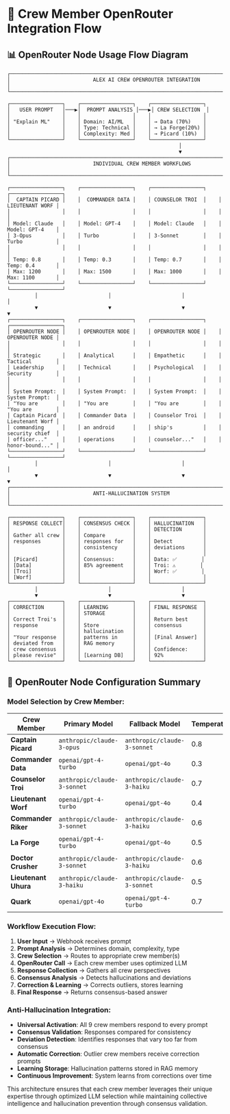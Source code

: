 # 🔄 Crew Member OpenRouter Integration Flow

## 📊 **OpenRouter Node Usage Flow Diagram**

```
┌─────────────────────────────────────────────────────────────────────────────────┐
│                           ALEX AI CREW OPENROUTER INTEGRATION                   │
└─────────────────────────────────────────────────────────────────────────────────┘

┌─────────────────┐    ┌─────────────────┐    ┌─────────────────┐
│   USER PROMPT   │───▶│  PROMPT ANALYSIS │───▶│ CREW SELECTION  │
│                 │    │                 │    │                 │
│ "Explain ML"    │    │ Domain: AI/ML   │    │ → Data (70%)    │
│                 │    │ Type: Technical │    │ → La Forge(20%) │
│                 │    │ Complexity: Med │    │ → Picard (10%)  │
└─────────────────┘    └─────────────────┘    └─────────────────┘
                                                        │
                                                        ▼
┌─────────────────────────────────────────────────────────────────────────────────┐
│                           INDIVIDUAL CREW MEMBER WORKFLOWS                      │
└─────────────────────────────────────────────────────────────────────────────────┘

┌─────────────────┐    ┌─────────────────┐    ┌─────────────────┐    ┌─────────────────┐
│  CAPTAIN PICARD │    │  COMMANDER DATA │    │ COUNSELOR TROI  │    │ LIEUTENANT WORF │
│                 │    │                 │    │                 │    │                 │
│ Model: Claude   │    │ Model: GPT-4    │    │ Model: Claude   │    │ Model: GPT-4    │
│ 3-Opus          │    │ Turbo           │    │ 3-Sonnet        │    │ Turbo           │
│                 │    │                 │    │                 │    │                 │
│ Temp: 0.8       │    │ Temp: 0.3       │    │ Temp: 0.7       │    │ Temp: 0.4       │
│ Max: 1200       │    │ Max: 1500       │    │ Max: 1000       │    │ Max: 1100       │
└─────────────────┘    └─────────────────┘    └─────────────────┘    └─────────────────┘
         │                       │                       │                       │
         ▼                       ▼                       ▼                       ▼
┌─────────────────┐    ┌─────────────────┐    ┌─────────────────┐    ┌─────────────────┐
│ OPENROUTER NODE │    │ OPENROUTER NODE │    │ OPENROUTER NODE │    │ OPENROUTER NODE │
│                 │    │                 │    │                 │    │                 │
│ Strategic       │    │ Analytical      │    │ Empathetic      │    │ Tactical        │
│ Leadership      │    │ Technical       │    │ Psychological   │    │ Security        │
│                 │    │                 │    │                 │    │                 │
│ System Prompt:  │    │ System Prompt:  │    │ System Prompt:  │    │ System Prompt:  │
│ "You are        │    │ "You are        │    │ "You are        │    │ "You are        │
│ Captain Picard  │    │ Commander Data  │    │ Counselor Troi  │    │ Lieutenant Worf │
│ commanding      │    │ an android      │    │ ship's          │    │ security chief  │
│ officer..."     │    │ operations      │    │ counselor..."   │    │ honor-bound..." │
└─────────────────┘    └─────────────────┘    └─────────────────┘    └─────────────────┘
         │                       │                       │                       │
         ▼                       ▼                       ▼                       ▼
┌─────────────────────────────────────────────────────────────────────────────────┐
│                           ANTI-HALLUCINATION SYSTEM                             │
└─────────────────────────────────────────────────────────────────────────────────┘

┌─────────────────┐    ┌─────────────────┐    ┌─────────────────┐
│ RESPONSE COLLECT│    │ CONSENSUS CHECK │    │ HALLUCINATION   │
│                 │    │                 │    │ DETECTION       │
│ Gather all crew │    │ Compare         │    │                 │
│ responses       │    │ responses for   │    │ Detect          │
│                 │    │ consistency     │    │ deviations      │
│                 │    │                 │    │                 │
│ [Picard]        │    │ Consensus:      │    │ Data: ✅        │
│ [Data]          │    │ 85% agreement   │    │ Troi: ⚠️        │
│ [Troi]          │    │                 │    │ Worf: ✅        │
│ [Worf]          │    │                 │    │                 │
└─────────────────┘    └─────────────────┘    └─────────────────┘
         │                       │                       │
         ▼                       ▼                       ▼
┌─────────────────┐    ┌─────────────────┐    ┌─────────────────┐
│ CORRECTION      │    │ LEARNING        │    │ FINAL RESPONSE  │
│                 │    │ STORAGE         │    │                 │
│ Correct Troi's  │    │                 │    │ Return best     │
│ response        │    │ Store           │    │ consensus       │
│                 │    │ hallucination   │    │                 │
│ "Your response  │    │ patterns in     │    │ [Final Answer]  │
│ deviated from   │    │ RAG memory      │    │                 │
│ crew consensus  │    │                 │    │ Confidence:     │
│ please revise"  │    │ [Learning DB]   │    │ 92%             │
└─────────────────┘    └─────────────────┘    └─────────────────┘
```

## 🎯 **OpenRouter Node Configuration Summary**

### **Model Selection by Crew Member**:

| Crew Member | Primary Model | Fallback Model | Temperature | Max Tokens | Specialization |
|-------------|---------------|----------------|-------------|------------|----------------|
| **Captain Picard** | `anthropic/claude-3-opus` | `anthropic/claude-3-sonnet` | 0.8 | 1200 | Strategic Leadership |
| **Commander Data** | `openai/gpt-4-turbo` | `openai/gpt-4o` | 0.3 | 1500 | Analytics & Logic |
| **Counselor Troi** | `anthropic/claude-3-sonnet` | `anthropic/claude-3-haiku` | 0.7 | 1000 | Empathy & Psychology |
| **Lieutenant Worf** | `openai/gpt-4-turbo` | `openai/gpt-4o` | 0.4 | 1100 | Security & Tactics |
| **Commander Riker** | `anthropic/claude-3-sonnet` | `anthropic/claude-3-haiku` | 0.6 | 1200 | Operations & Execution |
| **La Forge** | `openai/gpt-4-turbo` | `openai/gpt-4o` | 0.5 | 1400 | Engineering & Innovation |
| **Doctor Crusher** | `anthropic/claude-3-sonnet` | `anthropic/claude-3-haiku` | 0.6 | 1300 | Medical & Science |
| **Lieutenant Uhura** | `anthropic/claude-3-haiku` | `anthropic/claude-3-sonnet` | 0.5 | 800 | Communications |
| **Quark** | `openai/gpt-4o` | `openai/gpt-4-turbo` | 0.7 | 1000 | Business & Negotiation |

### **Workflow Execution Flow**:

1. **User Input** → Webhook receives prompt
2. **Prompt Analysis** → Determines domain, complexity, type
3. **Crew Selection** → Routes to appropriate crew member(s)
4. **OpenRouter Call** → Each crew member uses optimized LLM
5. **Response Collection** → Gathers all crew perspectives
6. **Consensus Analysis** → Detects hallucinations and deviations
7. **Correction & Learning** → Corrects outliers, stores learning
8. **Final Response** → Returns consensus-based answer

### **Anti-Hallucination Integration**:

- **Universal Activation**: All 9 crew members respond to every prompt
- **Consensus Validation**: Responses compared for consistency
- **Deviation Detection**: Identifies responses that vary too far from consensus
- **Automatic Correction**: Outlier crew members receive correction prompts
- **Learning Storage**: Hallucination patterns stored in RAG memory
- **Continuous Improvement**: System learns from corrections over time

This architecture ensures that each crew member leverages their unique expertise through optimized LLM selection while maintaining collective intelligence and hallucination prevention through consensus validation.
